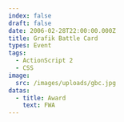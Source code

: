 ```yaml
---
index: false
draft: false
date: 2006-02-28T22:00:00.000Z
title: Grafik Battle Card
types: Event
tags:
  - ActionScript 2
  - CSS
image:
  src: /images/uploads/gbc.jpg
datas:
  - title: Award
    text: FWA
---
```

